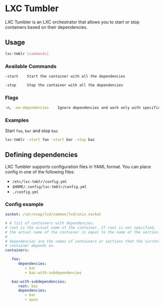 # LXC Tumbler

LXC Tumbler is an LXC orchestrator that allows you to start or stop containers based on their dependencies.

## Usage

```sh
lxc-tmblr [commands]
```

### Available Commands

```sh
-start    Start the container with all the dependencies

-stop     Stop the container with all the dependencies
```

### Flags

```sh
-n, -no-dependencies    Ignore dependencies and work only with specified containers
```

### Examples

Start `foo`, `bar` and stop `baz`

```sh
lxc-tmblr -start foo -start bar -stop baz
```

## Defining dependencies

LXC Tumbler supports configuration files in YAML format. You can place config in one of the following files:

- `/etc/lxc-tmblr/config.yml`
- `$HOME/.config/lxc-tmblr/config.yml`
- `./config.yml`

### Config example

```yaml
socket: /var/snap/lxd/common/lxd/unix.socket

# A list of containers with dependencies.
# root is the actual name of the container. If root is not specified,
# the actual name of the container is equal to the name of the section.
#
# dependencies are the names of containers or sections that the current
# container depends on.
containers:

   foo:
      dependencies:
         - bar
         - baz-with-subdependencies

   baz-with-subdependencies:
      root: baz
      dependencies:
         - bar
         - quux
```

